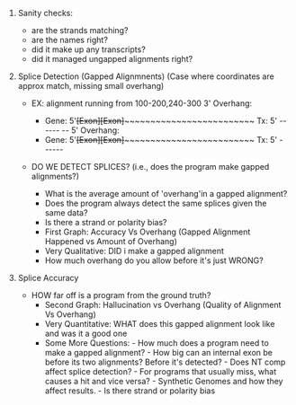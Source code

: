 1. Sanity checks:
	- are the strands matching?
	- are the names right?
	- did it make up any transcripts?
	- did it managed ungapped alignments right?


2. Splice Detection (Gapped Alignmnents) (Case where coordinates are approx match, missing small overhang)
	- EX: alignment running from 100-200,240-300
		3' Overhang:
		- Gene: 5'~~~~~~~~[Exon]~~~~~~[Exon]~~~~~~~~~~~~~~~~~~~~~~~~~~~
			Tx: 5'        ------      --
		5' Overhang:
		- Gene: 5'~~~~~~~~[Exon]~~~~~~[Exon]~~~~~~~~~~~~~~~~~~~~~~~~~~~
			Tx: 5'             -      -----

	- DO WE DETECT SPLICES? (i.e., does the program make gapped alignments?)
		- What is the average amount of 'overhang'in a gapped alignment?
		- Does the program always detect the same splices given the same data?
		- Is there a strand or polarity bias?
		- First Graph: Accuracy Vs Overhang (Gapped Alignment Happened vs Amount of Overhang)
		- Very Qualitative: DID i make a gapped alignment
		- How much overhang do you allow before it's just WRONG?

3. Splice Accuracy
	- HOW far off is a program from the ground truth?
		- Second Graph: Hallucination vs Overhang (Quality of Alignment Vs Overhang)
		- Very Quantitative: WHAT does this gapped alignment look like and was it a good one
		- Some More Questions:
				- How much does a program need to make a gapped alignment?
				- How big can an internal exon be before its two alignments? Before it's detected?
				- Does NT comp affect splice detection?
				- For programs that usually miss, what causes a hit and vice versa?
				- Synthetic Genomes and how they affect results.
				- Is there strand or polarity bias